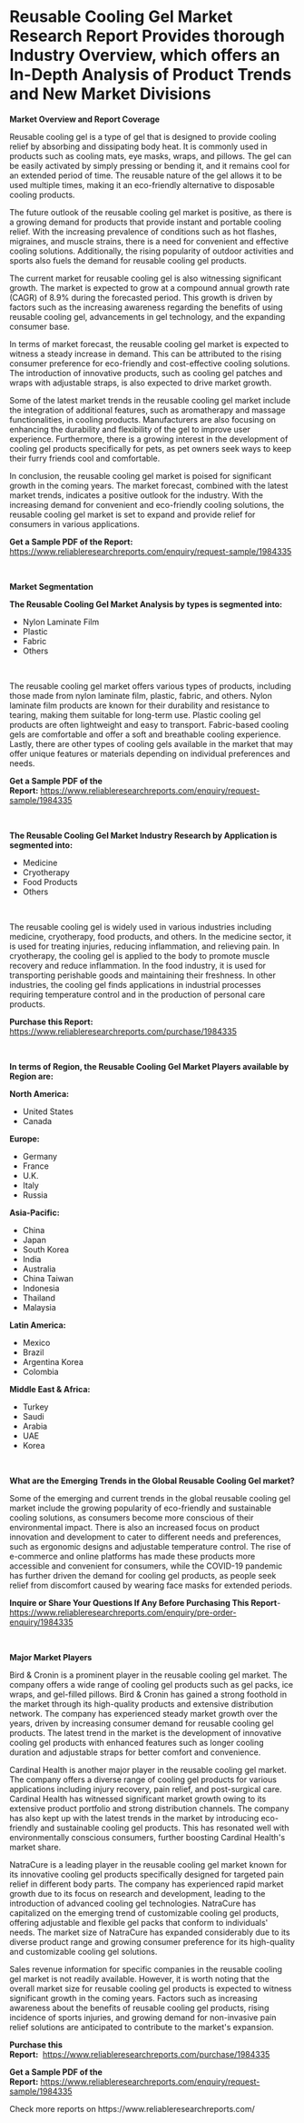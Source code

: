 <p><h1>Reusable Cooling Gel Market Research Report Provides thorough Industry Overview, which offers an In-Depth Analysis of Product Trends and New Market Divisions</h1></p><p><strong>Market Overview and Report Coverage</strong></p>
<p><p>Reusable cooling gel is a type of gel that is designed to provide cooling relief by absorbing and dissipating body heat. It is commonly used in products such as cooling mats, eye masks, wraps, and pillows. The gel can be easily activated by simply pressing or bending it, and it remains cool for an extended period of time. The reusable nature of the gel allows it to be used multiple times, making it an eco-friendly alternative to disposable cooling products.</p><p>The future outlook of the reusable cooling gel market is positive, as there is a growing demand for products that provide instant and portable cooling relief. With the increasing prevalence of conditions such as hot flashes, migraines, and muscle strains, there is a need for convenient and effective cooling solutions. Additionally, the rising popularity of outdoor activities and sports also fuels the demand for reusable cooling gel products.</p><p>The current market for reusable cooling gel is also witnessing significant growth. The market is expected to grow at a compound annual growth rate (CAGR) of 8.9% during the forecasted period. This growth is driven by factors such as the increasing awareness regarding the benefits of using reusable cooling gel, advancements in gel technology, and the expanding consumer base.</p><p>In terms of market forecast, the reusable cooling gel market is expected to witness a steady increase in demand. This can be attributed to the rising consumer preference for eco-friendly and cost-effective cooling solutions. The introduction of innovative products, such as cooling gel patches and wraps with adjustable straps, is also expected to drive market growth.</p><p>Some of the latest market trends in the reusable cooling gel market include the integration of additional features, such as aromatherapy and massage functionalities, in cooling products. Manufacturers are also focusing on enhancing the durability and flexibility of the gel to improve user experience. Furthermore, there is a growing interest in the development of cooling gel products specifically for pets, as pet owners seek ways to keep their furry friends cool and comfortable.</p><p>In conclusion, the reusable cooling gel market is poised for significant growth in the coming years. The market forecast, combined with the latest market trends, indicates a positive outlook for the industry. With the increasing demand for convenient and eco-friendly cooling solutions, the reusable cooling gel market is set to expand and provide relief for consumers in various applications.</p></p>
<p><strong>Get a Sample PDF of the Report:</strong> <a href="https://www.reliableresearchreports.com/enquiry/request-sample/1984335">https://www.reliableresearchreports.com/enquiry/request-sample/1984335</a></p>
<p>&nbsp;</p>
<p><strong>Market Segmentation</strong></p>
<p><strong>The Reusable Cooling Gel Market Analysis by types is segmented into:</strong></p>
<p><ul><li>Nylon Laminate Film</li><li>Plastic</li><li>Fabric</li><li>Others</li></ul></p>
<p>&nbsp;</p>
<p><p>The reusable cooling gel market offers various types of products, including those made from nylon laminate film, plastic, fabric, and others. Nylon laminate film products are known for their durability and resistance to tearing, making them suitable for long-term use. Plastic cooling gel products are often lightweight and easy to transport. Fabric-based cooling gels are comfortable and offer a soft and breathable cooling experience. Lastly, there are other types of cooling gels available in the market that may offer unique features or materials depending on individual preferences and needs.</p></p>
<p><strong>Get a Sample PDF of the Report:</strong>&nbsp;<a href="https://www.reliableresearchreports.com/enquiry/request-sample/1984335">https://www.reliableresearchreports.com/enquiry/request-sample/1984335</a></p>
<p>&nbsp;</p>
<p><strong>The Reusable Cooling Gel Market Industry Research by Application is segmented into:</strong></p>
<p><ul><li>Medicine</li><li>Cryotherapy</li><li>Food Products</li><li>Others</li></ul></p>
<p>&nbsp;</p>
<p><p>The reusable cooling gel is widely used in various industries including medicine, cryotherapy, food products, and others. In the medicine sector, it is used for treating injuries, reducing inflammation, and relieving pain. In cryotherapy, the cooling gel is applied to the body to promote muscle recovery and reduce inflammation. In the food industry, it is used for transporting perishable goods and maintaining their freshness. In other industries, the cooling gel finds applications in industrial processes requiring temperature control and in the production of personal care products.</p></p>
<p><strong>Purchase this Report:</strong>&nbsp; <a href="https://www.reliableresearchreports.com/purchase/1984335">https://www.reliableresearchreports.com/purchase/1984335</a></p>
<p>&nbsp;</p>
<p><strong>In terms of Region, the Reusable Cooling Gel Market Players available by Region are:</strong></p>
<p>
    <p> <strong> North America: </strong>
        <ul>
            <li>United States</li>
            <li>Canada</li>
        </ul>
        </p> 
    <p> <strong> Europe: </strong>
        <ul>
            <li>Germany</li>
            <li>France</li>
            <li>U.K.</li>
            <li>Italy</li>
            <li>Russia</li>
        </ul>
        </p> 
    <p> <strong> Asia-Pacific: </strong>
        <ul>
            <li>China</li>
            <li>Japan</li>
            <li>South Korea</li>
            <li>India</li>
            <li>Australia</li>
            <li>China Taiwan</li>
            <li>Indonesia</li>
            <li>Thailand</li>
            <li>Malaysia</li>
        </ul>
        </p> 
    <p> <strong> Latin America: </strong>
        <ul>
            <li>Mexico</li>
            <li>Brazil</li>
            <li>Argentina Korea</li>
            <li>Colombia</li>
        </ul>
        </p> 
    <p> <strong> Middle East & Africa: </strong>
        <ul>
            <li>Turkey</li>
            <li>Saudi</li>
            <li>Arabia</li>
            <li>UAE</li>
            <li>Korea</li>
        </ul>
    </p>
    </p>
<p>&nbsp;</p>
<p><strong>What are the Emerging Trends in the Global Reusable Cooling Gel market?</strong></p>
<p><p>Some of the emerging and current trends in the global reusable cooling gel market include the growing popularity of eco-friendly and sustainable cooling solutions, as consumers become more conscious of their environmental impact. There is also an increased focus on product innovation and development to cater to different needs and preferences, such as ergonomic designs and adjustable temperature control. The rise of e-commerce and online platforms has made these products more accessible and convenient for consumers, while the COVID-19 pandemic has further driven the demand for cooling gel products, as people seek relief from discomfort caused by wearing face masks for extended periods.</p></p>
<p><strong>Inquire or Share Your Questions If Any Before Purchasing This Report</strong>- <a href="https://www.reliableresearchreports.com/enquiry/pre-order-enquiry/1984335">https://www.reliableresearchreports.com/enquiry/pre-order-enquiry/1984335</a></p>
<p>&nbsp;</p>
<p><strong>Major Market Players</strong></p>
<p><p>Bird & Cronin is a prominent player in the reusable cooling gel market. The company offers a wide range of cooling gel products such as gel packs, ice wraps, and gel-filled pillows. Bird & Cronin has gained a strong foothold in the market through its high-quality products and extensive distribution network. The company has experienced steady market growth over the years, driven by increasing consumer demand for reusable cooling gel products. The latest trend in the market is the development of innovative cooling gel products with enhanced features such as longer cooling duration and adjustable straps for better comfort and convenience.</p><p>Cardinal Health is another major player in the reusable cooling gel market. The company offers a diverse range of cooling gel products for various applications including injury recovery, pain relief, and post-surgical care. Cardinal Health has witnessed significant market growth owing to its extensive product portfolio and strong distribution channels. The company has also kept up with the latest trends in the market by introducing eco-friendly and sustainable cooling gel products. This has resonated well with environmentally conscious consumers, further boosting Cardinal Health's market share.</p><p>NatraCure is a leading player in the reusable cooling gel market known for its innovative cooling gel products specifically designed for targeted pain relief in different body parts. The company has experienced rapid market growth due to its focus on research and development, leading to the introduction of advanced cooling gel technologies. NatraCure has capitalized on the emerging trend of customizable cooling gel products, offering adjustable and flexible gel packs that conform to individuals' needs. The market size of NatraCure has expanded considerably due to its diverse product range and growing consumer preference for its high-quality and customizable cooling gel solutions.</p><p>Sales revenue information for specific companies in the reusable cooling gel market is not readily available. However, it is worth noting that the overall market size for reusable cooling gel products is expected to witness significant growth in the coming years. Factors such as increasing awareness about the benefits of reusable cooling gel products, rising incidence of sports injuries, and growing demand for non-invasive pain relief solutions are anticipated to contribute to the market's expansion.</p></p>
<p><strong>Purchase this Report:</strong>&nbsp;&nbsp;<a href="https://www.reliableresearchreports.com/purchase/1984335">https://www.reliableresearchreports.com/purchase/1984335</a></p>
<p></p>
<p><strong>Get a Sample PDF of the Report:</strong>&nbsp;<a href="https://www.reliableresearchreports.com/enquiry/request-sample/1984335">https://www.reliableresearchreports.com/enquiry/request-sample/1984335</a></p>
<p>Check more reports on https://www.reliableresearchreports.com/</p>